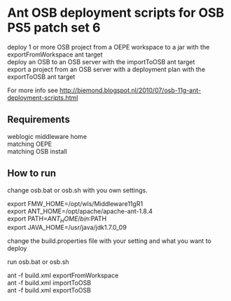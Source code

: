 Ant OSB deployment scripts for OSB PS5 patch set 6
===================================================================

deploy 1 or more OSB project from a OEPE workspace to a jar with the exportFromWorkspace ant target  
deploy an OSB to an OSB server with the importToOSB ant target  
export a project from an OSB server with a deployment plan with the exportToOSB ant target  


For more info see http://biemond.blogspot.nl/2010/07/osb-11g-ant-deployment-scripts.html

Requirements
------------ 
  weblogic middleware home  
  matching OEPE  
  matching OSB install  

How to run
----------

change osb.bat or osb.sh with you own settings.

export FMW_HOME=/opt/wls/Middleware11gR1  
export ANT_HOME=/opt/apache/apache-ant-1.8.4  
export PATH=$ANT_HOME/bin:$PATH  
export JAVA_HOME=/usr/java/jdk1.7.0_09  

change the build.properties file with your setting and what you want to deploy  

run osb.bat or osb.sh  

ant -f build.xml exportFromWorkspace  
ant -f build.xml importToOSB  
ant -f build.xml exportToOSB  
 